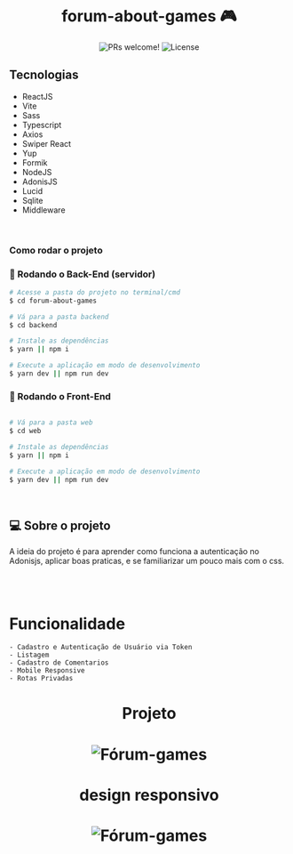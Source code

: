 <h1 align="center">
  forum-about-games 🎮
</h1>

<p align="center">
 <img src="https://img.shields.io/static/v1?label=PRs&message=welcome&color=49AA26&labelColor=000000" alt="PRs welcome!" />

  <img alt="License" src="https://img.shields.io/static/v1?label=license&message=MIT&color=49AA26&labelColor=000000">
</p>

## Tecnologias

- ReactJS
- Vite
- Sass
- Typescript
- Axios
- Swiper React
- Yup
- Formik
- NodeJS
- AdonisJS
- Lucid
- Sqlite
- Middleware

</br>

### Como rodar o projeto

### 🎲 Rodando o Back-End (servidor)

```bash
# Acesse a pasta do projeto no terminal/cmd
$ cd forum-about-games

# Vá para a pasta backend
$ cd backend

# Instale as dependências
$ yarn || npm i

# Execute a aplicação em modo de desenvolvimento
$ yarn dev || npm run dev

```

### 🎲 Rodando o Front-End

```bash

# Vá para a pasta web
$ cd web

# Instale as dependências
$ yarn || npm i

# Execute a aplicação em modo de desenvolvimento
$ yarn dev || npm run dev

```

</br>

## 💻 Sobre o projeto

<p>
    A ideia do projeto é para aprender como funciona a autenticação no Adonisjs, aplicar boas praticas, e se familiarizar um pouco mais com o css.
</p>

</br>

</br>

# Funcionalidade
    - Cadastro e Autenticação de Usuário via Token
    - Listagem
    - Cadastro de Comentarios
    - Mobile Responsive
    - Rotas Privadas

<h1 align="center"> 
	Projeto
</h1>

<h1 align="center">
  <img alt="Fórum-games" title="#Fórum-games" src="./web/src/img/ice_video_20220830-212148_edit_0.gif" />
</h1>

<h1 align="center"> 
	design responsivo
</h1>

<h1 align="center">
  <img alt="Fórum-games" title="#Fórum-games" src="./web/src/img/ice_video_20220830-214948_edit_0.gif" />
</h1>
